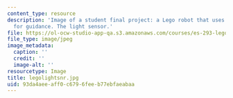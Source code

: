 ```yaml
---
content_type: resource
description: 'Image of a student final project: a Lego robot that uses light sensors
  for guidance. The light sensor.'
file: https://ol-ocw-studio-app-qa.s3.amazonaws.com/courses/es-293-lego-robotics-spring-2007/93da4aeeaff0c6796feeb77ebfaeabaa_legolightsnr.jpg
file_type: image/jpeg
image_metadata:
  caption: ''
  credit: ''
  image-alt: ''
resourcetype: Image
title: legolightsnr.jpg
uid: 93da4aee-aff0-c679-6fee-b77ebfaeabaa
---
```

